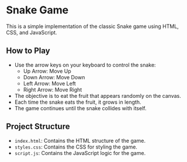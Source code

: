 # Snake Game

This is a simple implementation of the classic Snake game using HTML, CSS, and JavaScript.

## How to Play

- Use the arrow keys on your keyboard to control the snake:
  - Up Arrow: Move Up
  - Down Arrow: Move Down
  - Left Arrow: Move Left
  - Right Arrow: Move Right
- The objective is to eat the fruit that appears randomly on the canvas.
- Each time the snake eats the fruit, it grows in length.
- The game continues until the snake collides with itself.

## Project Structure

- `index.html`: Contains the HTML structure of the game.
- `styles.css`: Contains the CSS for styling the game.
- `script.js`: Contains the JavaScript logic for the game.

